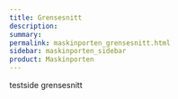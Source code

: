 ```yaml
---
title: Grensesnitt
description: 
summary: 
permalink: maskinporten_grensesnitt.html
sidebar: maskinporten_sidebar
product: Maskinporten
---
```


testside grensesnitt

